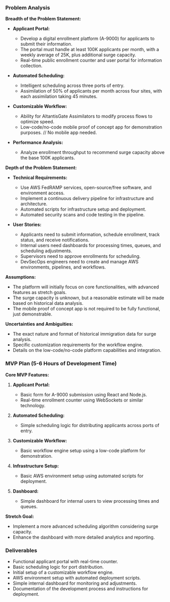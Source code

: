 ### Problem Analysis

**Breadth of the Problem Statement:**

- **Applicant Portal:**
  - Develop a digital enrollment platform (A-9000) for applicants to submit their information.
  - The portal must handle at least 100K applicants per month, with a weekly average of 25K, plus additional surge capacity.
  - Real-time public enrollment counter and user portal for information collection.

- **Automated Scheduling:**
  - Intelligent scheduling across three ports of entry.
  - Assimilation of 50% of applicants per month across four sites, with each assimilation taking 45 minutes.

- **Customizable Workflow:**
  - Ability for AltantisGate Assimilators to modify process flows to optimize speed.
  - Low-code/no-code mobile proof of concept app for demonstration purposes. // No mobile app needed.

- **Performance Analysis:**
  - Analyze enrollment throughput to recommend surge capacity above the base 100K applicants.

**Depth of the Problem Statement:**

- **Technical Requirements:**
  - Use AWS FedRAMP services, open-source/free software, and environment access.
  - Implement a continuous delivery pipeline for infrastructure and architecture.
  - Automated scripts for infrastructure setup and deployment.
  - Automated security scans and code testing in the pipeline.

- **User Stories:**
  - Applicants need to submit information, schedule enrollment, track status, and receive notifications.
  - Internal users need dashboards for processing times, queues, and scheduling adjustments.
  - Supervisors need to approve enrollments for scheduling.
  - DevSecOps engineers need to create and manage AWS environments, pipelines, and workflows.

**Assumptions:**

- The platform will initially focus on core functionalities, with advanced features as stretch goals.
- The surge capacity is unknown, but a reasonable estimate will be made based on historical data analysis.
- The mobile proof of concept app is not required to be fully functional, just demonstrable.

**Uncertainties and Ambiguities:**

- The exact nature and format of historical immigration data for surge analysis.
- Specific customization requirements for the workflow engine.
- Details on the low-code/no-code platform capabilities and integration.

### MVP Plan (5-6 Hours of Development Time)

**Core MVP Features:**

1. **Applicant Portal:**
   - Basic form for A-9000 submission using React and Node.js.
   - Real-time enrollment counter using WebSockets or similar technology.

2. **Automated Scheduling:**
   - Simple scheduling logic for distributing applicants across ports of entry.

3. **Customizable Workflow:**
   - Basic workflow engine setup using a low-code platform for demonstration.

4. **Infrastructure Setup:**
   - Basic AWS environment setup using automated scripts for deployment.

5. **Dashboard:**
   - Simple dashboard for internal users to view processing times and queues.

**Stretch Goal:**

- Implement a more advanced scheduling algorithm considering surge capacity.
- Enhance the dashboard with more detailed analytics and reporting.

### Deliverables

- Functional applicant portal with real-time counter.
- Basic scheduling logic for port distribution.
- Initial setup of a customizable workflow engine.
- AWS environment setup with automated deployment scripts.
- Simple internal dashboard for monitoring and adjustments.
- Documentation of the development process and instructions for deployment.